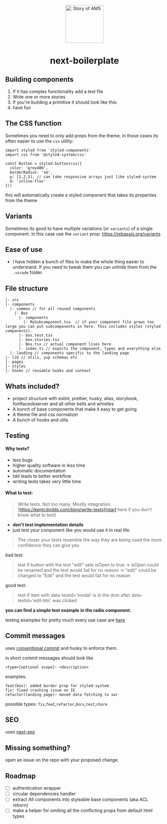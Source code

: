 <p align="center">
  <a href="https://storyofams.com/" target="_blank" align="center">
    <img src="https://storyofams.com/blog/story-of-ams-logo-small@3x.png" alt="Story of AMS" width="120">
  </a>
  <h1 align="center">next-boilerplate</h1>
</p>

## Building components

1. If it has complex functionality add a test file
2. Write one or more stories
3. If you're building a primitive it should look like this:
4. have fun

## The CSS function

Sometimes you need to only add props from the theme, in those cases its often easier to use the `css` utility:

```
import styled from 'styled-components'
import css from '@styled-system/css'

const Button = styled.button(css({
  color: 'grey400',
  borderRadius: 'sm',
  p: [1,2,3], // can take responsive arrays just like styled-system
  d: 'inline-flex'
}))
```

this will automatically create a styled component that takes its properties from the theme

## Variants

Sometimes its good to have multiple variations (or `variants`) of a single component. In this case use the `variant` prop: https://rebassjs.org/variants

## Ease of use

- I have hidden a bunch of files to make the whole thing easier to understand. If you need to tweak them you can unhide them from the `.vscode` folder.

## File structure

```
|- src
|- components
  |- common // for all reused components
    |- Box
      |- components
        |- MySubcomponent.tsx  // if your component file grows too large you can put subcomponents in here. This includes styles (styled components).
      |- box.test.tsx
      |- box.stories.tsx
      |- Box.tsx // actual component lives here
      |- index.ts // exports the component, types and everything else
  |- landing // components specific to the landing page
|- lib // utils, yup schemas etc
|- pages
|- styles
|- hooks // reusable hooks and context
```

## Whats included?

- project structure with eslint, prettier, husky, alias, storybook, fontfaceobserver and all other bells and whistles
- A bunch of base components that make it easy to get going
- A theme file and css normalizer
- A bunch of hooks and utils

## Testing

#### Why tests?

- less bugs
- higher quality software in less time
- automatic documentation
- tdd leads to better workflow
- writing tests takes very little time

#### What to test:

> Write tests. Not too many. Mostly integration.
> [https://kentcdodds.com/blog/write-tests](start here if you don't know what to test)

- **don't test implementation details**
- just test your component like you would use it in real life.

> The closer your tests resemble the way they are being used the more confidence they can give you

bad test:

> test if button with the text "edit" sets isOpen to true
> -> isOpen could be renamed and the test would fail for no reason
> -> "edit" could be changed to "Edit" and the test would fail for no reason

good test:

> test if item with data-testid='modal' is in the dom after data-testid='edit-btn' was clicked

**you can find a simple test example in the radio component.**

testing examples for pretty much every use case are [here](https://github.com/kentcdodds/react-testing-library-course)

## Commit messages

uses [conventional commit](https://www.conventionalcommits.org/en/v1.0.0/) and husky to enforce them.

in short commit messages should look like

```
<type>[optional scope]: <description>
```

examples:

```
feat(box): added border prop for styled-system
fix: fixed crashing issue on IE
refactor(landing page): moved data fetching to swr
```

possible types: `fix`,`feat`,`refactor`,`docs`,`test`,`chore`

## SEO

uses [next-seo](https://github.com/garmeeh/next-seo)

## Missing something?

open an issue on the repo with your proposed change.

## Roadmap

- [ ] authentication wrapper
- [ ] circular dependencies handler
- [ ] extract All components into styleable base components (aka ACL reborn)
- [ ] make a helper for omiting all the conflicting props from default html types

